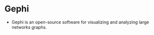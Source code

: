 Gephi
==============
- Gephi is an open-source software for visualizing and analyzing large networks graphs.
